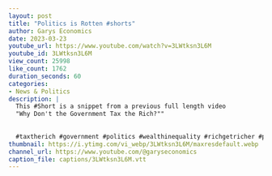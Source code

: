 ```yaml
---
layout: post
title: "Politics is Rotten #shorts"
author: Garys Economics
date: 2023-03-23
youtube_url: https://www.youtube.com/watch?v=3LWtksn3L6M
youtube_id: 3LWtksn3L6M
view_count: 25998
like_count: 1762
duration_seconds: 60
categories:
- News & Politics
description: |
  This #Short is a snippet from a previous full length video 
  "Why Don't the Government Tax the Rich?"" 
  
  
  #taxtherich #government #politics #wealthinequality #richgetricher #poorgetpoorer #bankrupt  #msm #enoughisenough #georgeosbourne #davidcameron #rishisunak #jeremyhunt #matthancock #kwasikwarteng
thumbnail: https://i.ytimg.com/vi_webp/3LWtksn3L6M/maxresdefault.webp
channel_url: https://www.youtube.com/@garyseconomics
caption_file: captions/3LWtksn3L6M.vtt
---
```

